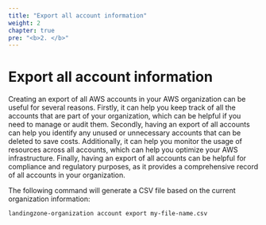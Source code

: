 ```yaml
---
title: "Export all account information"
weight: 2
chapter: true
pre: "<b>2. </b>"
---
```


# Export all account information

Creating an export of all AWS accounts in your AWS organization can be useful for several reasons. 
Firstly, it can help you keep track of all the accounts that are part of your organization, which can be helpful if you need to manage or audit them. 
Secondly, having an export of all accounts can help you identify any unused or unnecessary accounts that can be deleted to save costs. 
Additionally, it can help you monitor the usage of resources across all accounts, which can help you optimize your AWS infrastructure. 
Finally, having an export of all accounts can be helpful for compliance and regulatory purposes, as it provides a comprehensive record of all accounts in your organization.

The following command will generate a CSV file based on the current organization information:

```shell
landingzone-organization account export my-file-name.csv
```
